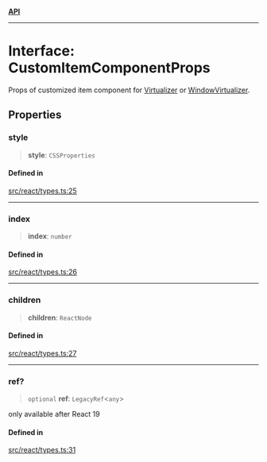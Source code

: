 [**API**](../../API.md)

***

# Interface: CustomItemComponentProps

Props of customized item component for [Virtualizer](../functions/Virtualizer.md) or [WindowVirtualizer](../functions/WindowVirtualizer.md).

## Properties

### style

> **style**: `CSSProperties`

#### Defined in

[src/react/types.ts:25](https://github.com/inokawa/virtua/blob/d2c1d3653c8c81252d5e36872bda7c628b56b149/src/react/types.ts#L25)

***

### index

> **index**: `number`

#### Defined in

[src/react/types.ts:26](https://github.com/inokawa/virtua/blob/d2c1d3653c8c81252d5e36872bda7c628b56b149/src/react/types.ts#L26)

***

### children

> **children**: `ReactNode`

#### Defined in

[src/react/types.ts:27](https://github.com/inokawa/virtua/blob/d2c1d3653c8c81252d5e36872bda7c628b56b149/src/react/types.ts#L27)

***

### ref?

> `optional` **ref**: `LegacyRef`\<`any`\>

only available after React 19

#### Defined in

[src/react/types.ts:31](https://github.com/inokawa/virtua/blob/d2c1d3653c8c81252d5e36872bda7c628b56b149/src/react/types.ts#L31)
